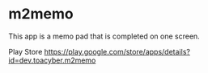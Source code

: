 # m2memo
This app is a memo pad that is completed on one screen.

Play Store
https://play.google.com/store/apps/details?id=dev.toacyber.m2memo
